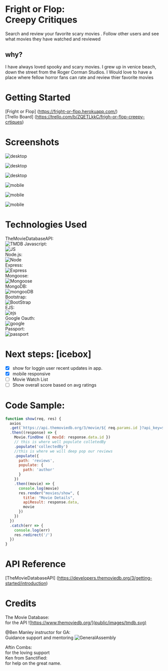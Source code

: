 # Fright or Flop: <br>Creepy Critiques

Search and review your favorite scary movies .  Follow other users and see what movies they have watched and reviewed

## why?
I have always loved spooky and scary movies. I grew up in venice beach, down the street from the Roger Corman Studios. I Would love to have a place where fellow horror fans can rate and review thier favorite movies
# Getting Started
[Fright or Flop] (https://fright-or-flop.herokuapp.com/)<br>
[Trello Board] (https://trello.com/b/ZQETLkkC/frigh-or-flop-creepy-crtiques)

# Screenshots
![desktop](/public/images/desktop1.png)

![desktop](/public/images/desktop2.png)

![desktop](/public/images/desktop3.png)

![mobile](/public/images/mobile1.JPG)

![mobile](/public/images/mobile2.JPG)

![mobile](/public/images/mobile3.JPG)

# Technologies Used
TheMovieDatabaseAPI:<br>![TMDB](public/images/tmdb.svg) Javascript:<br>![JS](public/images/JSlogo.png)<br> Node.js:<br>![Node](/public/images/nodeLogo.png) <br>Express:<br>![Express](public/images/expresslogo.jpeg)<br> Mongoose:<br>![Mongoose](public/images/mongooseLogo.png)<br> MongoDB:<br>![mongooDB](public/images/mongoDBlogo.png)<br> Bootstrap:<br>![BootStrap](public/images/Bootstrap_logo.svg.png) <br>EJS:<br>![ejs](public/images/ejsLogo.png)<br>Google Oauth:<br>![google](public/images/GOauth.jpeg)<br>Passport:<br>![passport](public/images/passportLogo.png)

# Next steps: [icebox] 
- [x] show for loggin user recent updates in app.
- [x] mobile responsive
- [ ] Movie Watch List
- [ ] Show overall score based on avg ratings

# Code Sample:
```javascript
function show(req, res) {
  axios
  .get(`https://api.themoviedb.org/3/movie/${ req.params.id }?api_key=${ process.env.API_KEY }`)
  .then((response) => {
    Movie.findOne ({ movId: response.data.id })
    // this is where well populate colletedBy
    .populate('collectedBy')
    //this is where we will deep pop our reviews
    .populate({
      path: 'reviews',
      populate: {
        path: 'author'
      }
    })
    .then((movie) => {
      console.log(movie)
      res.render("movies/show", {
        title: "Movie Details",
        apiResult: response.data,
        movie
      })
    })
  })
  .catch(err => {
    console.log(err)
    res.redirect('/')
  })
}
```
# API Reference
[TheMovieDatabaseAPI] (https://developers.themoviedb.org/3/getting-started/introduction)

# Credits
The Movie Database:<br> for the API
![https://www.themoviedb.org/](public/images/tmdb.svg)

@Ben Manley instructor for GA:<br>Guidance support and mentoring
![GeneralAssembly](public/images/GA.png)

Aftin Combs:<br> for the loving support<br>
Ken from Sanctified:<br> for help on the great name.